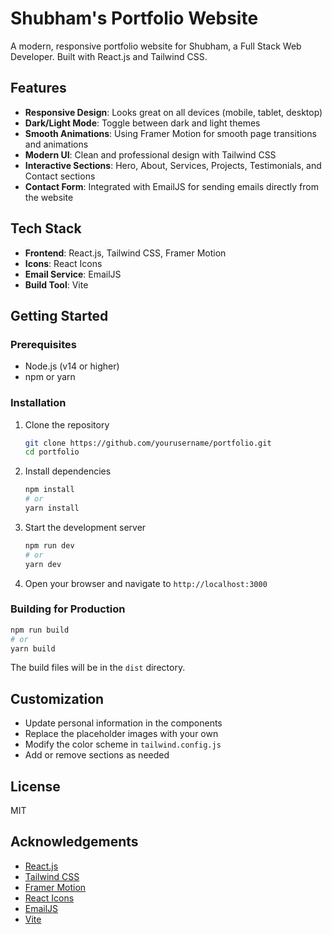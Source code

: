 # Shubham's Portfolio Website

A modern, responsive portfolio website for Shubham, a Full Stack Web Developer. Built with React.js and Tailwind CSS.

## Features

- **Responsive Design**: Looks great on all devices (mobile, tablet, desktop)
- **Dark/Light Mode**: Toggle between dark and light themes
- **Smooth Animations**: Using Framer Motion for smooth page transitions and animations
- **Modern UI**: Clean and professional design with Tailwind CSS
- **Interactive Sections**: Hero, About, Services, Projects, Testimonials, and Contact sections
- **Contact Form**: Integrated with EmailJS for sending emails directly from the website

## Tech Stack

- **Frontend**: React.js, Tailwind CSS, Framer Motion
- **Icons**: React Icons
- **Email Service**: EmailJS
- **Build Tool**: Vite

## Getting Started

### Prerequisites

- Node.js (v14 or higher)
- npm or yarn

### Installation

1. Clone the repository
   ```bash
   git clone https://github.com/yourusername/portfolio.git
   cd portfolio
   ```

2. Install dependencies
   ```bash
   npm install
   # or
   yarn install
   ```

3. Start the development server
   ```bash
   npm run dev
   # or
   yarn dev
   ```

4. Open your browser and navigate to `http://localhost:3000`

### Building for Production

```bash
npm run build
# or
yarn build
```

The build files will be in the `dist` directory.

## Customization

- Update personal information in the components
- Replace the placeholder images with your own
- Modify the color scheme in `tailwind.config.js`
- Add or remove sections as needed

## License

MIT

## Acknowledgements

- [React.js](https://reactjs.org/)
- [Tailwind CSS](https://tailwindcss.com/)
- [Framer Motion](https://www.framer.com/motion/)
- [React Icons](https://react-icons.github.io/react-icons/)
- [EmailJS](https://www.emailjs.com/)
- [Vite](https://vitejs.dev/)